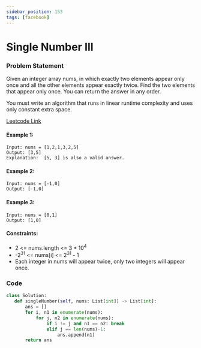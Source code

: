 ```yaml
---
sidebar_position: 153
tags: [facebook]
---
```


# Single Number III

### Problem Statement

Given an integer array nums, in which exactly two elements appear only once and all the other elements appear exactly twice. Find the two elements that appear only once. You can return the answer in any order.

You must write an algorithm that runs in linear runtime complexity and uses only constant extra space.

[Leetcode Link](https://leetcode.com/problems/single-number-iii)

#### Example 1:

```
Input: nums = [1,2,1,3,2,5]
Output: [3,5]
Explanation:  [5, 3] is also a valid answer.
```

#### Example 2:

```
Input: nums = [-1,0]
Output: [-1,0]
```

#### Example 3:

```
Input: nums = [0,1]
Output: [1,0]
```

#### Constraints:

- 2 <= nums.length <= 3 \* 10<sup>4</sup>
- -2<sup>31</sup> <= nums[i] <= 2<sup>31</sup> - 1
- Each integer in nums will appear twice, only two integers will appear once.

### Code

```python title="Python"
class Solution:
   def singleNumber(self, nums: List[int]) -> List[int]:
       ans = []
       for i, n1 in enumerate(nums):
           for j, n2 in enumerate(nums):
               if i != j and n1 == n2: break
               elif j == len(nums)-1:
                   ans.append(n1)
       return ans

```
